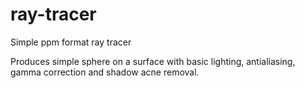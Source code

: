 # ray-tracer
Simple ppm format ray tracer

Produces simple sphere on a surface with basic lighting, antialiasing, gamma correction and shadow acne removal.
